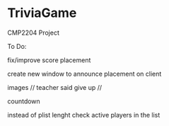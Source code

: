 # TriviaGame

CMP2204 Project

To Do:

fix/improve score placement

create new window to announce placement on client

images // teacher said give up //

countdown

instead of plist lenght check active players in the list 
